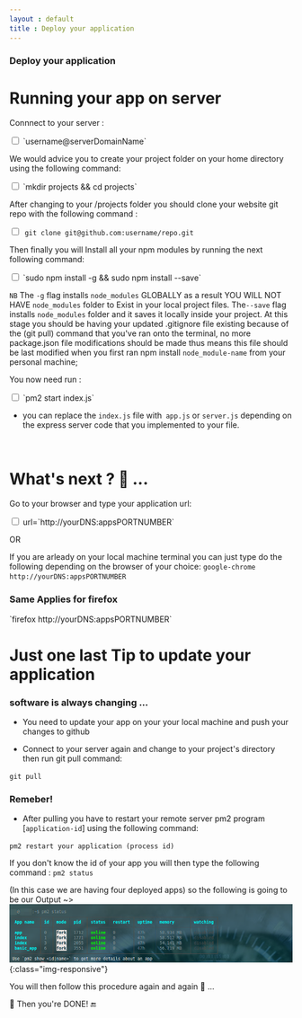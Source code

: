 ```yaml
---
layout : default
title : Deploy your application
---
```



<h3>Deploy your application</h3>

# Running your app on server

Connnect to your server :

<input type="checkbox" class="sidebar-checkbox" id="sidebar-checkbox">
`username@serverDomainName`

We would advice you to create your project folder on your home directory using the following command:

<input type="checkbox" class="sidebar-checkbox" id="sidebar-checkbox">
`mkdir projects && cd projects`


After changing to your /projects folder you should clone your website git repo with the following command :

<input type="checkbox" class="sidebar-checkbox" id="sidebar-checkbox">`
git clone git@github.com:username/repo.git`


Then finally you will Install all your npm modules by running the next following command:

<input type="checkbox" class="sidebar-checkbox" id="sidebar-checkbox">
`sudo npm install -g && sudo npm install --save`


`NB` The `-g` flag installs `node_modules` GLOBALLY as a result YOU WILL NOT HAVE `node_modules` folder to Exist in your local project files. The`--save` flag installs `node_modules` folder and it saves it locally inside your project. At this stage you should be having your updated .gitignore file existing because of the (git pull) command that you've ran onto the terminal, no more package.json file modifications should be made thus means this file should be last modified when you first ran npm install `node_module-name` from your personal machine;

You now need run :

<input type="checkbox" class="sidebar-checkbox" id="sidebar-checkbox">
`pm2 start index.js`

* you can replace the `index.js` file with` app.js` or `server.js` depending on the express server code that you implemented to your file.

<br/>

# What's next ? :thought_balloon: ...

Go to your browser and type your application url:

<input type="checkbox" class="sidebar-checkbox" id="sidebar-checkbox">
url=`http://yourDNS:appsPORTNUMBER`

OR

If you are arleady on your local machine terminal you can just type do the following depending on the browser of your choice:
`google-chrome http://yourDNS:appsPORTNUMBER`

<h3>Same Applies for firefox</h3>
`firefox http://yourDNS:appsPORTNUMBER`

# Just one last Tip to update your application

<h3>software is always changing ...</h3>

* You need to update your app on your your local machine and push your changes to github   

* Connect to your server again and change to your project's directory then run git pull command:

`git pull`

<h3>Remeber!</h3>

* After pulling you have to restart your remote server pm2 program [`application-id`] using the following command:

`pm2 restart your application (process id)`

If you don't know the id of your app you will then type the following command :
`pm2 status`

(In this case we are having four deployed apps) so the following is going to be our Output ~>
![image-title-here](/img/posts_Schematics/pm2StatusApplicationId.png){:class="img-responsive"}

You will then follow this procedure again and again :repeat: ...

:clap: Then you're DONE!  :end:
